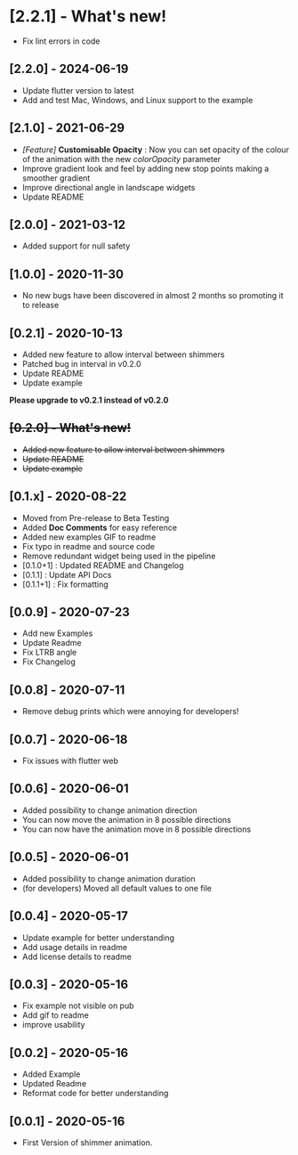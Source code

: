 # [2.2.1] - What's new!

* Fix lint errors in code

## [2.2.0] - 2024-06-19

* Update flutter version to latest
* Add and test Mac, Windows, and Linux support to the example

## [2.1.0] - 2021-06-29

* _[Feature]_ **Customisable Opacity** : Now you can set opacity of the colour of the animation with the new _colorOpacity_ parameter
* Improve gradient look and feel by adding new stop points making a smoother gradient
* Improve directional angle in landscape widgets
* Update README


## [2.0.0] - 2021-03-12

* Added support for null safety

## [1.0.0] - 2020-11-30

* No new bugs have been discovered in almost 2 months so promoting it to release

## [0.2.1] - 2020-10-13

* Added new feature to allow interval between shimmers
* Patched bug in interval in v0.2.0
* Update README
* Update example

**Please upgrade to v0.2.1 instead of v0.2.0**
## ~~[0.2.0] - What's new!~~

* ~~Added new feature to allow interval between shimmers~~
* ~~Update README~~
* ~~Update example~~

## [0.1.x] - 2020-08-22

* Moved from Pre-release to Beta Testing
* Added **Doc Comments** for easy reference
* Added new examples GIF to readme
* Fix typo in readme and source code
* Remove redundant widget being used in the pipeline
* [0.1.0+1] : Updated README and Changelog
* [0.1.1] : Update API Docs
* [0.1.1+1] : Fix formatting

## [0.0.9] - 2020-07-23

* Add new Examples
* Update Readme
* Fix LTRB angle
* Fix Changelog

## [0.0.8] - 2020-07-11

* Remove debug prints which were annoying for developers!

## [0.0.7] - 2020-06-18

* Fix issues with flutter web

## [0.0.6] - 2020-06-01

* Added possibility to change animation direction
* You can now move the animation in 8 possible directions
* You can now have the animation move in 8 possible directions

## [0.0.5] - 2020-06-01

* Added possibility to change animation duration
* (for developers) Moved all default values to one file

## [0.0.4] - 2020-05-17

* Update example for better understanding
* Add usage details in readme
* Add license details to readme

## [0.0.3] - 2020-05-16

* Fix example not visible on pub
* Add gif to readme
* improve usability


## [0.0.2] - 2020-05-16

* Added Example
* Updated Readme
* Reformat code for better understanding


## [0.0.1] - 2020-05-16

* First Version of shimmer animation.
